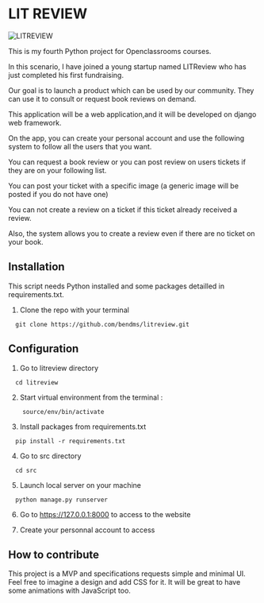# LIT REVIEW

![LITREVIEW](https://user-images.githubusercontent.com/97233634/203274248-6b4106ea-bf11-4576-96ea-6d27d9dc6672.png)


This is my fourth Python project for Openclassrooms courses.

In this scenario, I have joined a young startup named LITReview who has just completed his first fundraising.

Our goal is to launch a product which can be used by our community. They can use it to consult or request book reviews on demand.

This application will be a web application,and it will be developed on django web framework.

On the app, you can create your personal account and use the following system to follow all the users that you want. 

You can request a book review or you can post review on users tickets if they are on your following list.

You can post your ticket with a specific image (a generic image will be posted if you do not have one)

You can not create a review on a ticket if this ticket already received a review.

Also, the system allows you to create a review even if there are no ticket on your book.

## Installation

This script needs Python installed and some packages detailled in requirements.txt.

1. Clone the repo with your terminal

```
  git clone https://github.com/bendms/litreview.git
```

## Configuration 

1. Go to litreview directory

```
  cd litreview
```

2. Start virtual environment from the terminal : 
```
    source/env/bin/activate
```

3. Install packages from requirements.txt

```
  pip install -r requirements.txt
```

4. Go to src directory 

```
  cd src
```

5. Launch local server on your machine

```
  python manage.py runserver
```

6. Go to https://127.0.0.1:8000 to access to the website

7. Create your personnal account to access

## How to contribute 

This project is a MVP and specifications requests simple and minimal UI. Feel free to imagine a design and add CSS for it. It will be great to have some animations with JavaScript too. 
